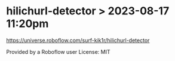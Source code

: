 # hilichurl-detector > 2023-08-17 11:20pm
https://universe.roboflow.com/surf-kik1r/hilichurl-detector

Provided by a Roboflow user
License: MIT

